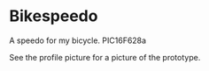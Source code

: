 # Bikespeedo
A speedo for my bicycle.  PIC16F628a

See the profile picture for a picture of the prototype.
